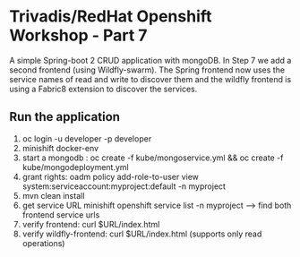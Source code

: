# Trivadis/RedHat Openshift Workshop - Part 7

A simple Spring-boot 2 CRUD application with mongoDB. In Step 7 we add a second frontend (using Wildfly-swarm). The Spring frontend now uses the service names of read and write to discover them and the wildfly frontend is using a Fabric8 extension to discover the services.
## Run the application

1. oc login -u developer -p developer
2. minishift docker-env
3. start a mongodb : oc create -f kube/mongoservice.yml && oc create -f kube/mongodeployment.yml
4. grant rights: oadm policy add-role-to-user view system:serviceaccount:myproject:default -n myproject
5. mvn clean install 
6. get service URL minishift openshift service list -n myproject --> find both frontend service urls
7. verify frontend: curl $URL/index.html
8. verify wildfly-frontend: curl $URL/index.html (supports only read operations)
